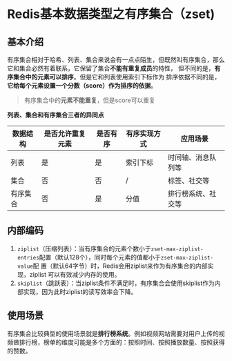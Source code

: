 # Redis基本数据类型之有序集合（zset)

## 基本介绍

有序集合相对于哈希、列表、集合来说会有一点点陌生，但既然叫有序集合，那么它和集合必然有着联系，它保留了集合**不能有重复成员**的特性， 但不同的是，**有序集合中的元素可以排序**。但是它和列表使用索引下标作为 排序依据不同的是，**它给每个元素设置一个分数（score）作为排序的依据**。

> 有序集合中的**元素不能重复**，但是score可以重复

**列表、集合和有序集合三者的异同点**

| 数据结构 | 是否允许重复元素 | 是否有序 | 有序实现方式 | 应用场景           |
| -------- | ---------------- | -------- | ------------ | ------------------ |
| 列表     | 是               | 是       | 索引下标     | 时间轴、消息队列等 |
| 集合     | 否               | 否       | /            | 标签、社交等       |
| 有序集合 | 否               | 是       | 分值         | 排行榜系统、社交等 |

## 内部编码

1. `ziplist`（压缩列表）：当有序集合的元素个数小于`zset-max-ziplist- entries`配置（默认128个），同时每个元素的值都小于`zset-max-ziplist-value`配 置（默认64字节）时，Redis会用ziplist来作为有序集合的内部实现，ziplist 可以有效减少内存的使用。 
2. `skiplist`（跳跃表）：当ziplist条件不满足时，有序集合会使用skiplist作为内部实现，因为此时ziplist的读写效率会下降。

## 使用场景

有序集合比较典型的使用场景就是**排行榜系统**。例如视频网站需要对用户上传的视频做排行榜，榜单的维度可能是多个方面的：按照时间、按照播放数量、按照获得的赞数。